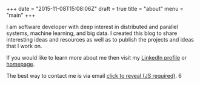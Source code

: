 +++
date = "2015-11-08T15:08:06Z"
draft = true
title = "about"
menu = "main"
+++

I am software developer with deep interest in distributed and parallel systems, machine learning, and big data. I created this blog to share interesting ideas and resources as well as to publish the projects and ideas that I work on.

If you would like to learn more about me then visit my [LinkedIn profile](https://uk.linkedin.com/in/jaroslawhirniak) or [homepage](http://hirniak.com/).

The best way to contact me is via email <a id="mm" href="mailto:nospam@thanks.com">click to reveal (JS required)</a>. 6

<script type='text/javascript'>
var mmRevealed = false;
$("a#mm").click(function (e) {
  if (!mmRevealed) {
  	  mmRevealed = true;
	  console.log('Fired');
	  var secret = function () { return atob('akBoaXJuaWFrLmluZm8='); }
	  $(this).attr("href", 'mailto:' + secret());
	  $(this).text(secret());
	  $(this).off("click");
	  e.preventDefault();
	  // $(this).click();
	}
  });
</script>
